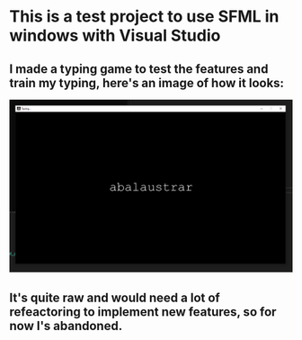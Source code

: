 # This is a test project to use SFML in windows with Visual Studio

## I made a typing game to test the features and train my typing, here's an image of how it looks:

![Demo image](demo.png)

## It's quite raw and would need a lot of refeactoring to implement new features, so for now I's abandoned.
